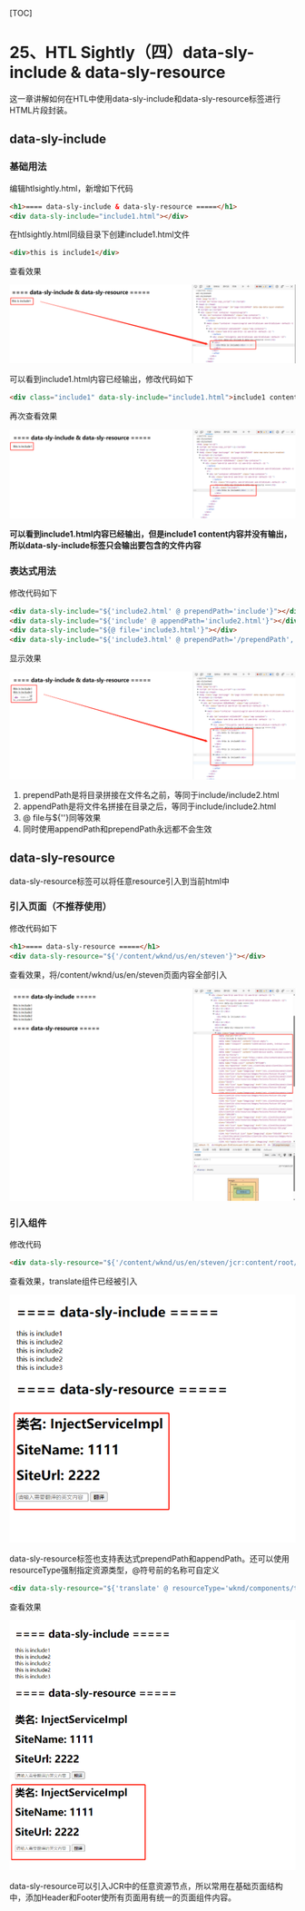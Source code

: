 [TOC]

# 25、HTL Sightly（四）data-sly-include & data-sly-resource

这一章讲解如何在HTL中使用data-sly-include和data-sly-resource标签进行HTML片段封装。

## data-sly-include

### 基础用法

编辑htlsightly.html，新增如下代码

```html
<h1>==== data-sly-include & data-sly-resource =====</h1>
<div data-sly-include="include1.html"></div>
```

在htlsightly.html同级目录下创建include1.html文件

```html
<div>this is include1</div>
```

查看效果

![image-20230414223626100](./04_data-sly-include&data-sly-resource.assets/image-20230414223626100.png)

可以看到include1.html内容已经输出，修改代码如下

```html
<div class="include1" data-sly-include="include1.html">include1 content</div>
```

再次查看效果

![image-20230414224006980](./04_data-sly-include&data-sly-resource.assets/image-20230414224006980.png)

**可以看到include1.html内容已经输出，但是include1 content内容并没有输出，所以data-sly-include标签只会输出要包含的文件内容**

### 表达式用法

修改代码如下

```html
<div data-sly-include="${'include2.html' @ prependPath='include'}"></div>
<div data-sly-include="${'include' @ appendPath='include2.html'}"></div>
<div data-sly-include="${@ file='include3.html'}"></div>
<div data-sly-include="${'include3.html' @ prependPath='/prependPath', appendPath='/appendPath'}"></div>
```

显示效果

![image-20230414230659119](./04_data-sly-include&data-sly-resource.assets/image-20230414230659119.png)

1. prependPath是将目录拼接在文件名之前，等同于include/include2.html
2. appendPath是将文件名拼接在目录之后，等同于include/include2.html
3. @ file与${''}同等效果
4. 同时使用appendPath和prependPath永远都不会生效

## data-sly-resource

data-sly-resource标签可以将任意resource引入到当前html中

### 引入页面（不推荐使用）

修改代码如下

```html
<h1>==== data-sly-resource =====</h1>
<div data-sly-resource="${'/content/wknd/us/en/steven'}"></div>
```

查看效果，将/content/wknd/us/en/steven页面内容全部引入

![image-20230414232853043](./04_data-sly-include&data-sly-resource.assets/image-20230414232853043.png)

### 引入组件

修改代码

```html
<div data-sly-resource="${'/content/wknd/us/en/steven/jcr:content/root/container/translate'}"></div>
```

查看效果，translate组件已经被引入

![image-20230414233217987](./04_data-sly-include&data-sly-resource.assets/image-20230414233217987.png)

data-sly-resource标签也支持表达式prependPath和appendPath。还可以使用resourceType强制指定资源类型，@符号前的名称可自定义

```html
<div data-sly-resource="${'translate' @ resourceType='wknd/components/translate'}"></div>
```

查看效果

![image-20230414233801018](./04_data-sly-include&data-sly-resource.assets/image-20230414233801018.png)

data-sly-resource可以引入JCR中的任意资源节点，所以常用在基础页面结构中，添加Header和Footer使所有页面用有统一的页面组件内容。